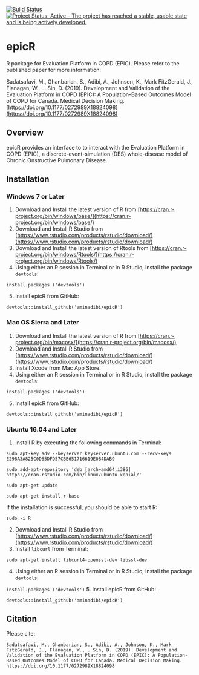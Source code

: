 [![Build Status](https://travis-ci.org/aminadibi/epicR.svg?branch=master)](https://travis-ci.org/aminadibi/epicR)
[![Project Status: Active – The project has reached a stable, usable state and is being actively developed.](https://www.repostatus.org/badges/latest/active.svg)](https://www.repostatus.org/#active)


# epicR
R package for Evaluation Platform in COPD (EPIC). Please refer to the published paper for more information: 

Sadatsafavi, M., Ghanbarian, S., Adibi, A., Johnson, K., Mark FitzGerald, J., Flanagan, W., … Sin, D. (2019). Development and Validation of the Evaluation Platform in COPD (EPIC): A Population-Based Outcomes Model of COPD for Canada. Medical Decision Making. [https://doi.org/10.1177/0272989X18824098](https://doi.org/10.1177/0272989X18824098)


## Overview
epicR provides an interface to to interact with the Evaluation Platform in COPD (EPIC), a discrete-event-simulation (DES) whole-disease model of Chronic Onstructive Pulmonary Disease.

## Installation
### Windows 7 or Later
1. Download and Install the latest version of R from [https://cran.r-project.org/bin/windows/base/](https://cran.r-project.org/bin/windows/base/)
2. Download and Install R Studio from [https://www.rstudio.com/products/rstudio/download/](https://www.rstudio.com/products/rstudio/download/)
3. Download and Install the latest version of Rtools from [https://cran.r-project.org/bin/windows/Rtools/](https://cran.r-project.org/bin/windows/Rtools/) 
4. Using either an R session in Terminal or in R Studio, install the package `devtools`:

  `install.packages ('devtools')`

5. Install epicR from GitHub:

`devtools::install_github('aminadibi/epicR')`


### Mac OS Sierra and Later
1. Download and Install the latest version of R from [https://cran.r-project.org/bin/macosx/](https://cran.r-project.org/bin/macosx/)
2. Download and Install R Studio from [https://www.rstudio.com/products/rstudio/download/](https://www.rstudio.com/products/rstudio/download/)
3. Install Xcode from Mac App Store. 
4. Using either an R session in Terminal or in R Studio, install the package `devtools`:

  `install.packages ('devtools')`

5. Install epicR from GitHub:

`devtools::install_github('aminadibi/epicR')`

### Ubuntu 16.04 and Later
1. Install R by executing the following commands in Terminal:

  `sudo apt-key adv --keyserver keyserver.ubuntu.com --recv-keys E298A3A825C0D65DFD57CBB651716619E084DAB9`

  `sudo add-apt-repository 'deb [arch=amd64,i386] https://cran.rstudio.com/bin/linux/ubuntu xenial/'`

  `sudo apt-get update`

  `sudo apt-get install r-base`

If the installation is successful, you should be able to start R:

  `sudo -i R`

2. Download and Install R Studio from [https://www.rstudio.com/products/rstudio/download/](https://www.rstudio.com/products/rstudio/download/)
3. Install `libcurl` from Terminal: 

  `sudo apt-get install libcurl4-openssl-dev libssl-dev`

4. Using either an R session in Terminal or in R Studio, install the package `devtools`:

  `install.packages ('devtools')`
5. Install epicR from GitHub:

  `devtools::install_github('aminadibi/epicR')`

## Citation

Please cite:

```Sadatsafavi, M., Ghanbarian, S., Adibi, A., Johnson, K., Mark FitzGerald, J., Flanagan, W., … Sin, D. (2019). Development and Validation of the Evaluation Platform in COPD (EPIC): A Population-Based Outcomes Model of COPD for Canada. Medical Decision Making. https://doi.org/10.1177/0272989X18824098```
